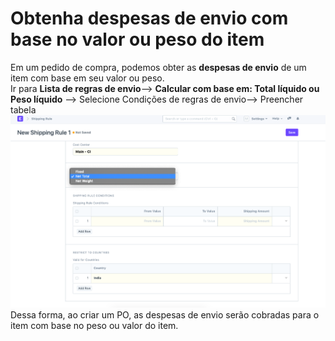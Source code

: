 # Obtenha despesas de envio com base no valor ou peso do item



Em um pedido de compra, podemos obter as **despesas de envio** de um item com base em seu valor ou peso.  
Ir para **Lista de regras de envio**--> **Calcular com base em: Total líquido ou Peso líquido** --> Selecione Condições de regras de envio--> Preencher tabela  
![](/files/o4Q2GmE.png)  
Dessa forma, ao criar um PO, as despesas de envio serão cobradas para o item com base no peso ou valor do item. 

